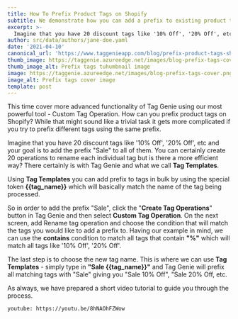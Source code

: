 ```yaml
---
title: How To Prefix Product Tags on Shopify
subtitle: We demonstrate how you can add a prefix to existing product tags on your Shopify store using custom tag operation. 
excerpt: >-
  Imagine that you have 20 discount tags like '10% Off', '20% Off', etc and your goal is to add the prefix "Sale" to all of them. You can certainly create 20 operations to rename each individual tag but is there a more efficient way? There certainly is with Tag Genie and what we call Tag Templates. 
author: src/data/authors/jane-doe.yaml
date: '2021-04-10'
canonical_url: 'https://www.taggenieapp.com/blog/prefix-product-tags-shopify/'
thumb_image: https://taggenie.azureedge.net/images/blog-prefix-tags-cover.png
thumb_image_alt: Prefix tags tuhumbnail image
image: https://taggenie.azureedge.net/images/blog-prefix-tags-cover.png
image_alt: Prefix tags cover image
template: post
---
```


This time cover more advanced functionality of Tag Genie using our most powerful tool - Custom Tag Operation. How can you prefix product tags on Shopify? While that might sound like a trivial task it gets more complicated if you try to prefix different tags using the same prefix. 

Imagine that you have 20 discount tags like '10% Off', '20% Off', etc and your goal is to add the prefix "Sale" to all of them. You can certainly create 20 operations to rename each individual tag but is there a more efficient way? There certainly is with Tag Genie and what we call **Tag Templates**. 

Using **Tag Templates** you can add prefix to tags in bulk by using the special token **{{tag_name}}** which will basically match the name of the tag being processed. 

So in order to add the prefix "Sale", click the "**Create Tag Operations**" button in Tag Genie and then select **Custom Tag Operation**. On the next screen, add Rename tag operation and choose the condition that will match the tags you would like to add a prefix to. Having our example in mind, we can use the **contains** condition to match all tags that contain **"%"** which will match all tags like '10% Off', '20% Off'. 

The last step is to choose the new tag name. This is where we can use **Tag Templates** - simply type in **"Sale {{tag_name}}"** and Tag Genie will prefix all matching tags with "Sale" giving you "Sale 10% Off", "Sale 20% Off, etc. 

As always, we have prepared a short video tutorial to guide you through the process.

`youtube: https://youtu.be/8hNAOhFZWow`

